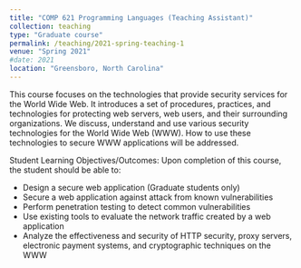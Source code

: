 ```yaml
---
title: "COMP 621 Programming Languages (Teaching Assistant)"
collection: teaching
type: "Graduate course"
permalink: /teaching/2021-spring-teaching-1
venue: "Spring 2021"
#date: 2021
location: "Greensboro, North Carolina"
---
```

This course focuses on the technologies that provide security services for the World Wide Web. It introduces a set of procedures, practices, and technologies for protecting web servers, web users, and their surrounding organizations. We discuss, understand and use various security technologies for the World Wide Web (WWW). How to use these technologies to secure WWW applications will be addressed.

Student Learning Objectives/Outcomes: Upon completion of this course, the student should be able to:
- Design a secure web application (Graduate students only)
- Secure a web application against attack from known vulnerabilities
- Perform penetration testing to detect common vulnerabilities
- Use existing tools to evaluate the network traffic created by a web application
- Analyze the effectiveness and security of HTTP security, proxy servers, electronic payment systems, and cryptographic techniques on the WWW
